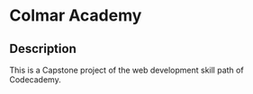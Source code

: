 # Colmar Academy

## Description
This is a Capstone project of the web development skill path of Codecademy.
